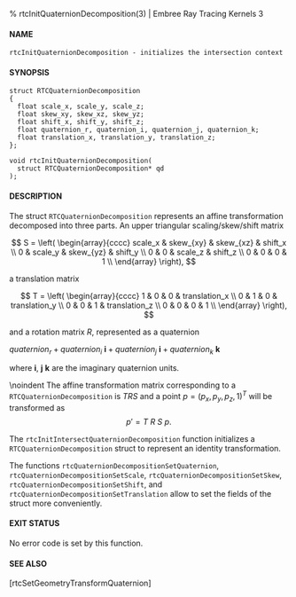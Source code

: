 % rtcInitQuaternionDecomposition(3) | Embree Ray Tracing Kernels 3

#### NAME

    rtcInitQuaternionDecomposition - initializes the intersection context

#### SYNOPSIS

    struct RTCQuaternionDecomposition
    {
      float scale_x, scale_y, scale_z;
      float skew_xy, skew_xz, skew_yz;
      float shift_x, shift_y, shift_z;
      float quaternion_r, quaternion_i, quaternion_j, quaternion_k;
      float translation_x, translation_y, translation_z;
    };

    void rtcInitQuaternionDecomposition(
      struct RTCQuaternionDecomposition* qd
    );

#### DESCRIPTION

The struct `RTCQuaternionDecomposition` represents an affine transformation decomposed into three parts. An upper triangular scaling/skew/shift matrix 

$$
S = \left( \begin{array}{cccc}
scale_x & skew_{xy} & skew_{xz} & shift_x \\ 
0 & scale_y & skew_{yz} & shift_y \\ 
0 & 0 & scale_z & shift_z \\ 
0 & 0 & 0 & 1 \\ 
\end{array} \right),
$$

a translation matrix

$$
T = \left( \begin{array}{cccc}
1 & 0 & 0 & translation_x \\ 
0 & 1 & 0 & translation_y \\ 
0 & 0 & 1 & translation_z \\ 
0 & 0 & 0 & 1 \\ 
\end{array} \right),
$$

and a rotation matrix $R$, represented as a quaternion

$quaternion_r + quaternion_i \ \mathbf{i} + quaternion_j \ \mathbf{i} + quaternion_k \ \mathbf{k}$

where $\mathbf{i}$, $\mathbf{j}$ $\mathbf{k}$ are the imaginary quaternion units.

\noindent
The affine transformation matrix corresponding to a `RTCQuaternionDecomposition` is $TRS$ and a point $p = (p_x, p_y, p_z, 1)^T$ will be transformed as 
$$p' = T \ R \ S \ p.$$

The `rtcInitIntersectQuaternionDecomposition` function initializes a `RTCQuaternionDecomposition` struct to represent an identity transformation.

The functions `rtcQuaternionDecompositionSetQuaternion`, `rtcQuaternionDecompositionSetScale`, `rtcQuaternionDecompositionSetSkew`, `rtcQuaternionDecompositionSetShift`, and `rtcQuaternionDecompositionSetTranslation` allow to set the fields of the struct more conveniently.

#### EXIT STATUS

No error code is set by this function.

#### SEE ALSO

[rtcSetGeometryTransformQuaternion]
